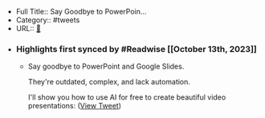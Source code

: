 - Full Title:: Say Goodbye to PowerPoin...
- Category:: #tweets
- URL:: [🔗](https://twitter.com/hasantoxr/status/1712437780188672505)
- ### Highlights first synced by #Readwise [[October 13th, 2023]]
    - Say goodbye to PowerPoint and Google Slides.
      
      They're outdated, complex, and lack automation.
      
      I'll show you how to use AI for free to create beautiful video presentations: ([View Tweet](https://twitter.com/hasantoxr/status/1712437780188672505))
